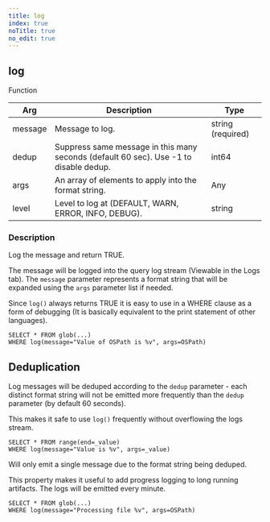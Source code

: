 ```yaml
---
title: log
index: true
noTitle: true
no_edit: true
---
```




<div class="vql_item"></div>


## log
<span class='vql_type pull-right page-header'>Function</span>



<div class="vqlargs"></div>

Arg | Description | Type
----|-------------|-----
message|Message to log.|string (required)
dedup|Suppress same message in this many seconds (default 60 sec). Use -1 to disable dedup.|int64
args|An array of elements to apply into the format string.|Any
level|Level to log at (DEFAULT, WARN, ERROR, INFO, DEBUG).|string

### Description

Log the message and return TRUE.

The message will be logged into the query log stream (Viewable in
the Logs tab). The `message` parameter represents a format string
that will be expanded using the `args` parameter list if needed.

Since `log()` always returns TRUE it is easy to use in a WHERE
clause as a form of debugging (It is basically equivalent to the
print statement of other languages).

```vql
SELECT * FROM glob(...)
WHERE log(message="Value of OSPath is %v", args=OSPath)
```

## Deduplication

Log messages will be deduped according to the `dedup`
parameter - each distinct format string will not be emitted more
frequently than the `dedup` parameter (by default 60 seconds).

This makes it safe to use `log()` frequently without overflowing
the logs stream.

```vql
SELECT * FROM range(end=_value)
WHERE log(message="Value is %v", args=_value)
```

Will only emit a single message due to the format string being
deduped.

This property makes it useful to add progress logging to long
running artifacts. The logs will be emitted every minute.

```vql
SELECT * FROM glob(...)
WHERE log(message="Processing file %v", args=OSPath)
```


